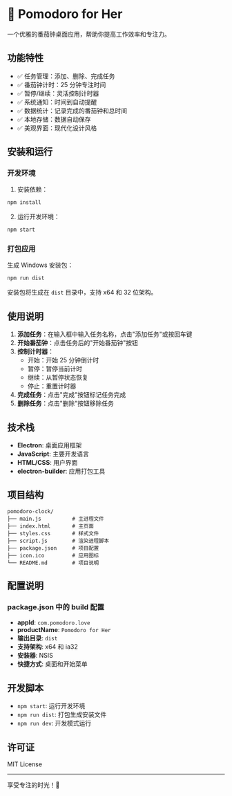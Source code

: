 # 🍅 Pomodoro for Her

一个优雅的番茄钟桌面应用，帮助你提高工作效率和专注力。

## 功能特性

- ✅ 任务管理：添加、删除、完成任务
- ✅ 番茄钟计时：25 分钟专注时间
- ✅ 暂停/继续：灵活控制计时器
- ✅ 系统通知：时间到自动提醒
- ✅ 数据统计：记录完成的番茄钟和总时间
- ✅ 本地存储：数据自动保存
- ✅ 美观界面：现代化设计风格

## 安装和运行

### 开发环境

1. 安装依赖：

```bash
npm install
```

2. 运行开发环境：

```bash
npm start
```

### 打包应用

生成 Windows 安装包：

```bash
npm run dist
```

安装包将生成在 `dist` 目录中，支持 x64 和 32 位架构。

## 使用说明

1. **添加任务**：在输入框中输入任务名称，点击"添加任务"或按回车键
2. **开始番茄钟**：点击任务后的"开始番茄钟"按钮
3. **控制计时器**：
   - 开始：开始 25 分钟倒计时
   - 暂停：暂停当前计时
   - 继续：从暂停状态恢复
   - 停止：重置计时器
4. **完成任务**：点击"完成"按钮标记任务完成
5. **删除任务**：点击"删除"按钮移除任务

## 技术栈

- **Electron**: 桌面应用框架
- **JavaScript**: 主要开发语言
- **HTML/CSS**: 用户界面
- **electron-builder**: 应用打包工具

## 项目结构

```
pomodoro-clock/
├── main.js          # 主进程文件
├── index.html       # 主页面
├── styles.css       # 样式文件
├── script.js        # 渲染进程脚本
├── package.json     # 项目配置
├── icon.ico         # 应用图标
└── README.md        # 项目说明
```

## 配置说明

### package.json 中的 build 配置

- **appId**: `com.pomodoro.love`
- **productName**: `Pomodoro for Her`
- **输出目录**: `dist`
- **支持架构**: x64 和 ia32
- **安装器**: NSIS
- **快捷方式**: 桌面和开始菜单

## 开发脚本

- `npm start`: 运行开发环境
- `npm run dist`: 打包生成安装文件
- `npm run dev`: 开发模式运行

## 许可证

MIT License

---

享受专注的时光！🍅
